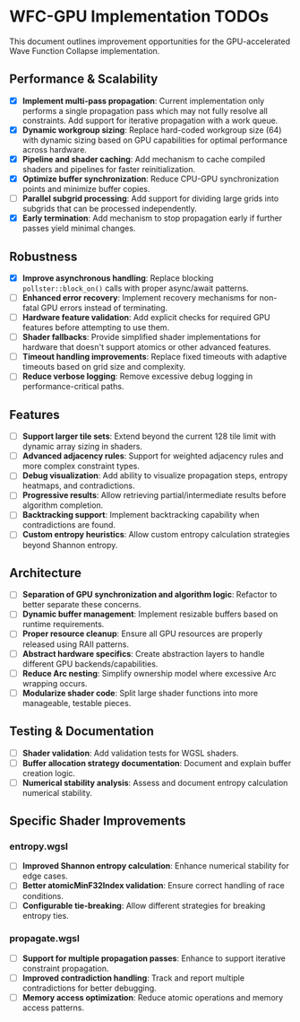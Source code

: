 # WFC-GPU Implementation TODOs

This document outlines improvement opportunities for the GPU-accelerated Wave Function Collapse implementation.

## Performance & Scalability

- [x] **Implement multi-pass propagation**: Current implementation only performs a single propagation pass which may not fully resolve all constraints. Add support for iterative propagation with a work queue.
- [x] **Dynamic workgroup sizing**: Replace hard-coded workgroup size (64) with dynamic sizing based on GPU capabilities for optimal performance across hardware.
- [x] **Pipeline and shader caching**: Add mechanism to cache compiled shaders and pipelines for faster reinitialization.
- [x] **Optimize buffer synchronization**: Reduce CPU-GPU synchronization points and minimize buffer copies.
- [ ] **Parallel subgrid processing**: Add support for dividing large grids into subgrids that can be processed independently.
- [x] **Early termination**: Add mechanism to stop propagation early if further passes yield minimal changes.

## Robustness

- [x] **Improve asynchronous handling**: Replace blocking `pollster::block_on()` calls with proper async/await patterns.
- [ ] **Enhanced error recovery**: Implement recovery mechanisms for non-fatal GPU errors instead of terminating.
- [ ] **Hardware feature validation**: Add explicit checks for required GPU features before attempting to use them.
- [ ] **Shader fallbacks**: Provide simplified shader implementations for hardware that doesn't support atomics or other advanced features.
- [ ] **Timeout handling improvements**: Replace fixed timeouts with adaptive timeouts based on grid size and complexity.
- [ ] **Reduce verbose logging**: Remove excessive debug logging in performance-critical paths.

## Features

- [ ] **Support larger tile sets**: Extend beyond the current 128 tile limit with dynamic array sizing in shaders.
- [ ] **Advanced adjacency rules**: Support for weighted adjacency rules and more complex constraint types.
- [ ] **Debug visualization**: Add ability to visualize propagation steps, entropy heatmaps, and contradictions.
- [ ] **Progressive results**: Allow retrieving partial/intermediate results before algorithm completion.
- [ ] **Backtracking support**: Implement backtracking capability when contradictions are found.
- [ ] **Custom entropy heuristics**: Allow custom entropy calculation strategies beyond Shannon entropy.

## Architecture

- [ ] **Separation of GPU synchronization and algorithm logic**: Refactor to better separate these concerns.
- [ ] **Dynamic buffer management**: Implement resizable buffers based on runtime requirements.
- [ ] **Proper resource cleanup**: Ensure all GPU resources are properly released using RAII patterns.
- [ ] **Abstract hardware specifics**: Create abstraction layers to handle different GPU backends/capabilities.
- [ ] **Reduce Arc nesting**: Simplify ownership model where excessive Arc wrapping occurs.
- [ ] **Modularize shader code**: Split large shader functions into more manageable, testable pieces.

## Testing & Documentation

- [ ] **Shader validation**: Add validation tests for WGSL shaders.
- [ ] **Buffer allocation strategy documentation**: Document and explain buffer creation logic.
- [ ] **Numerical stability analysis**: Assess and document entropy calculation numerical stability.

## Specific Shader Improvements

### entropy.wgsl

- [ ] **Improved Shannon entropy calculation**: Enhance numerical stability for edge cases.
- [ ] **Better atomicMinF32Index validation**: Ensure correct handling of race conditions.
- [ ] **Configurable tie-breaking**: Allow different strategies for breaking entropy ties.

### propagate.wgsl

- [ ] **Support for multiple propagation passes**: Enhance to support iterative constraint propagation.
- [ ] **Improved contradiction handling**: Track and report multiple contradictions for better debugging.
- [ ] **Memory access optimization**: Reduce atomic operations and memory access patterns.
